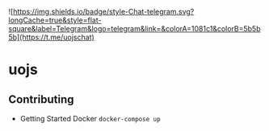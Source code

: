 ![https://img.shields.io/badge/style-Chat-telegram.svg?longCache=true&style=flat-square&label=Telegram&logo=telegram&link=&colorA=1081c1&colorB=5b5b5b](https://t.me/uojschat)
# uojs

## Contributing
* Getting Started Docker `docker-compose up`


